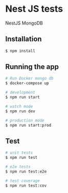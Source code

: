 # Nest JS tests

NestJS
MongoDB

## Installation

```bash
$ npm install
```

## Running the app

```bash
# Run Docker mongo db
$ docker-compose up
```

```bash
# development
$ npm run start

# watch mode
$ npm run dev

# production mode
$ npm run start:prod
```

## Test

```bash
# unit tests
$ npm run test

# e2e tests
$ npm run test:e2e

# test coverage
$ npm run test:cov
```
